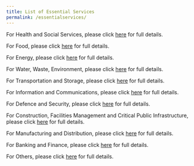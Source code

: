 ```yaml
---
title: List of Essential Services
permalink: /essentialservices/
---
```



For Health and Social Services, please click <a href="https://covid.gobusiness.gov.sg/essentialservices/healthandsocialservices/">here</a> for full details.

For Food, please click <a href="https://covid.gobusiness.gov.sg/essentialservices/food/">here</a> for full details.

For Energy, please click <a href="https://covid.gobusiness.gov.sg/essentialservices/energy/">here</a> for full details.

For Water, Waste, Environment, please click <a href="https://covid.gobusiness.gov.sg/essentialservices/waterwasteenvironment/">here</a> for full details.

For Transportation and Storage, please click <a href="https://covid.gobusiness.gov.sg/essentialservices/transportationandstorage/">here</a> for full details.

For Information and Communications, please click <a href="https://covid.gobusiness.gov.sg/essentialservices/informationandcommunications/">here</a> for full details.

For Defence and Security, please click <a href="https://covid.gobusiness.gov.sg/essentialservices/securityfacilities/">here</a> for full details.

For Construction, Facilities Management and Critical Public Infrastructure, please click <a href="https://covid.gobusiness.gov.sg/essentialservices/construction/">here</a> for full details.

For Manufacturing and Distribution, please click <a href="https://covid.gobusiness.gov.sg/essentialservices/manufacturing/">here</a> for full details.

For Banking and Finance, please click <a href="https://covid.gobusiness.gov.sg/essentialservices/bankingandfinance/">here</a> for full details.

For Others, please click <a href="https://covid.gobusiness.gov.sg/essentialservices/others/">here</a> for full details.
